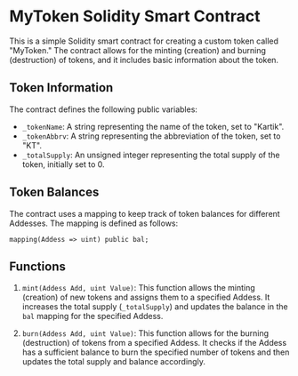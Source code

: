 # MyToken Solidity Smart Contract

This is a simple Solidity smart contract for creating a custom token called "MyToken." The contract allows for the minting (creation) and burning (destruction) of tokens, and it includes basic information about the token.


## Token Information

The contract defines the following public variables:

- `_tokenName`: A string representing the name of the token, set to "Kartik".
- `_tokenAbbrv`: A string representing the abbreviation of the token, set to "KT".
- `_totalSupply`: An unsigned integer representing the total supply of the token, initially set to 0.

## Token Balances

The contract uses a mapping to keep track of token balances for different Addesses. The mapping is defined as follows:

```solidity
mapping(Addess => uint) public bal;
```


## Functions

1. `mint(Addess Add, uint Value)`: This function allows the minting (creation) of new tokens and assigns them to a specified Addess. It increases the total supply (`_totalSupply`) and updates the balance in the `bal` mapping for the specified Addess.

2. `burn(Addess Add, uint Value)`: This function allows for the burning (destruction) of tokens from a specified Addess. It checks if the Addess has a sufficient balance to burn the specified number of tokens and then updates the total supply and balance accordingly.

